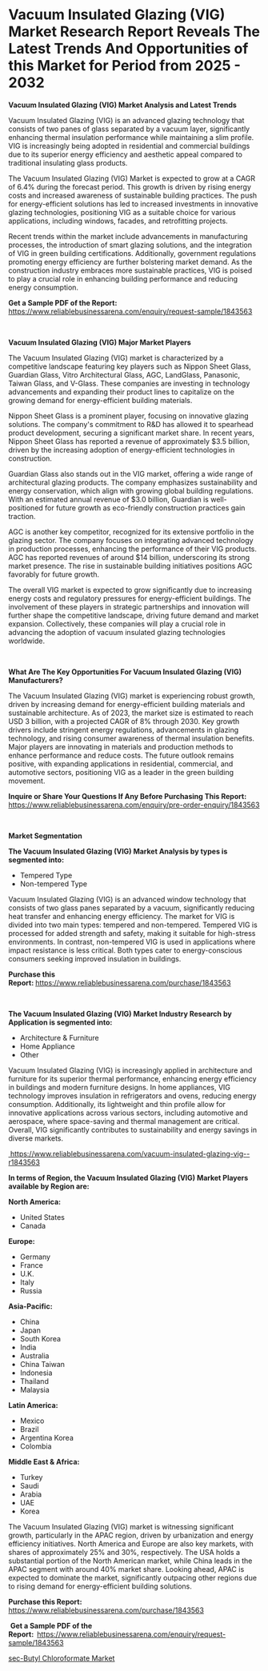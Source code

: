 <p><h1>Vacuum Insulated Glazing (VIG) Market Research Report Reveals The Latest Trends And Opportunities of this Market for Period from 2025 - 2032</h1></p><p><strong>Vacuum Insulated Glazing (VIG) Market Analysis and Latest Trends</strong></p>
<p><p>Vacuum Insulated Glazing (VIG) is an advanced glazing technology that consists of two panes of glass separated by a vacuum layer, significantly enhancing thermal insulation performance while maintaining a slim profile. VIG is increasingly being adopted in residential and commercial buildings due to its superior energy efficiency and aesthetic appeal compared to traditional insulating glass products.</p><p>The Vacuum Insulated Glazing (VIG) Market is expected to grow at a CAGR of 6.4% during the forecast period. This growth is driven by rising energy costs and increased awareness of sustainable building practices. The push for energy-efficient solutions has led to increased investments in innovative glazing technologies, positioning VIG as a suitable choice for various applications, including windows, facades, and retrofitting projects.</p><p>Recent trends within the market include advancements in manufacturing processes, the introduction of smart glazing solutions, and the integration of VIG in green building certifications. Additionally, government regulations promoting energy efficiency are further bolstering market demand. As the construction industry embraces more sustainable practices, VIG is poised to play a crucial role in enhancing building performance and reducing energy consumption.</p></p>
<p><strong>Get a Sample PDF of the Report:&nbsp;</strong> <a href="https://www.reliablebusinessarena.com/enquiry/request-sample/1843563?utm_campaign=3118&utm_medium=2&utm_source=Github&utm_content=ia&utm_term=03042025&utm_id=vacuum-insulated-glazing-vig">https://www.reliablebusinessarena.com/enquiry/request-sample/1843563</a></p>
<p>&nbsp;</p>
<p><strong>Vacuum Insulated Glazing (VIG) Major Market Players</strong></p>
<p><p>The Vacuum Insulated Glazing (VIG) market is characterized by a competitive landscape featuring key players such as Nippon Sheet Glass, Guardian Glass, Vitro Architectural Glass, AGC, LandGlass, Panasonic, Taiwan Glass, and V-Glass. These companies are investing in technology advancements and expanding their product lines to capitalize on the growing demand for energy-efficient building materials.</p><p>Nippon Sheet Glass is a prominent player, focusing on innovative glazing solutions. The company's commitment to R&D has allowed it to spearhead product development, securing a significant market share. In recent years, Nippon Sheet Glass has reported a revenue of approximately $3.5 billion, driven by the increasing adoption of energy-efficient technologies in construction.</p><p>Guardian Glass also stands out in the VIG market, offering a wide range of architectural glazing products. The company emphasizes sustainability and energy conservation, which align with growing global building regulations. With an estimated annual revenue of $3.0 billion, Guardian is well-positioned for future growth as eco-friendly construction practices gain traction.</p><p>AGC is another key competitor, recognized for its extensive portfolio in the glazing sector. The company focuses on integrating advanced technology in production processes, enhancing the performance of their VIG products. AGC has reported revenues of around $14 billion, underscoring its strong market presence. The rise in sustainable building initiatives positions AGC favorably for future growth.</p><p>The overall VIG market is expected to grow significantly due to increasing energy costs and regulatory pressures for energy-efficient buildings. The involvement of these players in strategic partnerships and innovation will further shape the competitive landscape, driving future demand and market expansion. Collectively, these companies will play a crucial role in advancing the adoption of vacuum insulated glazing technologies worldwide.</p></p>
<p>&nbsp;</p>
<p><strong>What Are The Key Opportunities For Vacuum Insulated Glazing (VIG) Manufacturers?</strong></p>
<p><p>The Vacuum Insulated Glazing (VIG) market is experiencing robust growth, driven by increasing demand for energy-efficient building materials and sustainable architecture. As of 2023, the market size is estimated to reach USD 3 billion, with a projected CAGR of 8% through 2030. Key growth drivers include stringent energy regulations, advancements in glazing technology, and rising consumer awareness of thermal insulation benefits. Major players are innovating in materials and production methods to enhance performance and reduce costs. The future outlook remains positive, with expanding applications in residential, commercial, and automotive sectors, positioning VIG as a leader in the green building movement.</p></p>
<p><strong>Inquire or Share Your Questions If Any Before Purchasing This Report:</strong> <a href="https://www.reliablebusinessarena.com/enquiry/pre-order-enquiry/1843563?utm_campaign=3118&utm_medium=2&utm_source=Github&utm_content=ia&utm_term=03042025&utm_id=vacuum-insulated-glazing-vig">https://www.reliablebusinessarena.com/enquiry/pre-order-enquiry/1843563</a></p>
<p>&nbsp;</p>
<p><strong>Market Segmentation</strong></p>
<p><strong>The Vacuum Insulated Glazing (VIG) Market Analysis by types is segmented into:</strong></p>
<p><ul><li>Tempered Type</li><li>Non-tempered Type</li></ul></p>
<p><p>Vacuum Insulated Glazing (VIG) is an advanced window technology that consists of two glass panes separated by a vacuum, significantly reducing heat transfer and enhancing energy efficiency. The market for VIG is divided into two main types: tempered and non-tempered. Tempered VIG is processed for added strength and safety, making it suitable for high-stress environments. In contrast, non-tempered VIG is used in applications where impact resistance is less critical. Both types cater to energy-conscious consumers seeking improved insulation in buildings.</p></p>
<p><strong>Purchase this Report:&nbsp;</strong><a href="https://www.reliablebusinessarena.com/purchase/1843563?utm_campaign=3118&utm_medium=2&utm_source=Github&utm_content=ia&utm_term=03042025&utm_id=vacuum-insulated-glazing-vig">https://www.reliablebusinessarena.com/purchase/1843563</a></p>
<p>&nbsp;</p>
<p><strong>The Vacuum Insulated Glazing (VIG) Market Industry Research by Application is segmented into:</strong></p>
<p><ul><li>Architecture & Furniture</li><li>Home Appliance</li><li>Other</li></ul></p>
<p><p>Vacuum Insulated Glazing (VIG) is increasingly applied in architecture and furniture for its superior thermal performance, enhancing energy efficiency in buildings and modern furniture designs. In home appliances, VIG technology improves insulation in refrigerators and ovens, reducing energy consumption. Additionally, its lightweight and thin profile allow for innovative applications across various sectors, including automotive and aerospace, where space-saving and thermal management are critical. Overall, VIG significantly contributes to sustainability and energy savings in diverse markets.</p></p>
<p><a href="https://www.reliablebusinessarena.com/vacuum-insulated-glazing-vig--r1843563?utm_campaign=3118&utm_medium=2&utm_source=Github&utm_content=ia&utm_term=03042025&utm_id=vacuum-insulated-glazing-vig">&nbsp;https://www.reliablebusinessarena.com/vacuum-insulated-glazing-vig--r1843563</a></p>
<p><strong>In terms of Region, the Vacuum Insulated Glazing (VIG) Market Players available by Region are:</strong></p>
<p>
    <p> <strong> North America: </strong>
        <ul>
            <li>United States</li>
            <li>Canada</li>
        </ul>
        </p> 
    <p> <strong> Europe: </strong>
        <ul>
            <li>Germany</li>
            <li>France</li>
            <li>U.K.</li>
            <li>Italy</li>
            <li>Russia</li>
        </ul>
        </p> 
    <p> <strong> Asia-Pacific: </strong>
        <ul>
            <li>China</li>
            <li>Japan</li>
            <li>South Korea</li>
            <li>India</li>
            <li>Australia</li>
            <li>China Taiwan</li>
            <li>Indonesia</li>
            <li>Thailand</li>
            <li>Malaysia</li>
        </ul>
        </p> 
    <p> <strong> Latin America: </strong>
        <ul>
            <li>Mexico</li>
            <li>Brazil</li>
            <li>Argentina Korea</li>
            <li>Colombia</li>
        </ul>
        </p> 
    <p> <strong> Middle East & Africa: </strong>
        <ul>
            <li>Turkey</li>
            <li>Saudi</li>
            <li>Arabia</li>
            <li>UAE</li>
            <li>Korea</li>
        </ul>
    </p>
    </p>
<p><p>The Vacuum Insulated Glazing (VIG) market is witnessing significant growth, particularly in the APAC region, driven by urbanization and energy efficiency initiatives. North America and Europe are also key markets, with shares of approximately 25% and 30%, respectively. The USA holds a substantial portion of the North American market, while China leads in the APAC segment with around 40% market share. Looking ahead, APAC is expected to dominate the market, significantly outpacing other regions due to rising demand for energy-efficient building solutions.</p></p>
<p><strong>Purchase this Report: </strong><a href="https://www.reliablebusinessarena.com/purchase/1843563?utm_campaign=3118&utm_medium=2&utm_source=Github&utm_content=ia&utm_term=03042025&utm_id=vacuum-insulated-glazing-vig">https://www.reliablebusinessarena.com/purchase/1843563</a></p>
<p>&nbsp;<strong>Get a Sample PDF of the Report:&nbsp;&nbsp;</strong><a href="https://www.reliablebusinessarena.com/enquiry/request-sample/1843563?utm_campaign=3118&utm_medium=2&utm_source=Github&utm_content=ia&utm_term=03042025&utm_id=vacuum-insulated-glazing-vig">https://www.reliablebusinessarena.com/enquiry/request-sample/1843563</a></p>
<p><strong></strong></p>
<p><p><a href="https://github.com/briandahm87/Market-Research-Report-List-1/blob/main/sec-butyl-chloroformate-market.md?utm_campaign=3118&utm_medium=2&utm_source=Github&utm_content=ia&utm_term=03042025&utm_id=vacuum-insulated-glazing-vig">sec-Butyl Chloroformate Market</a></p></p>